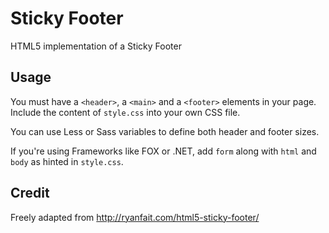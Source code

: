 Sticky Footer
=============

HTML5 implementation of a Sticky Footer

## Usage
You must have a `<header>`, a `<main>` and a `<footer>` elements in your page.
Include the content of `style.css` into your own CSS file.

You can use Less or Sass variables to define both header and footer sizes.

If you're using Frameworks like FOX or .NET, add `form` along with `html` and `body` as hinted in `style.css`.

## Credit
Freely adapted from http://ryanfait.com/html5-sticky-footer/